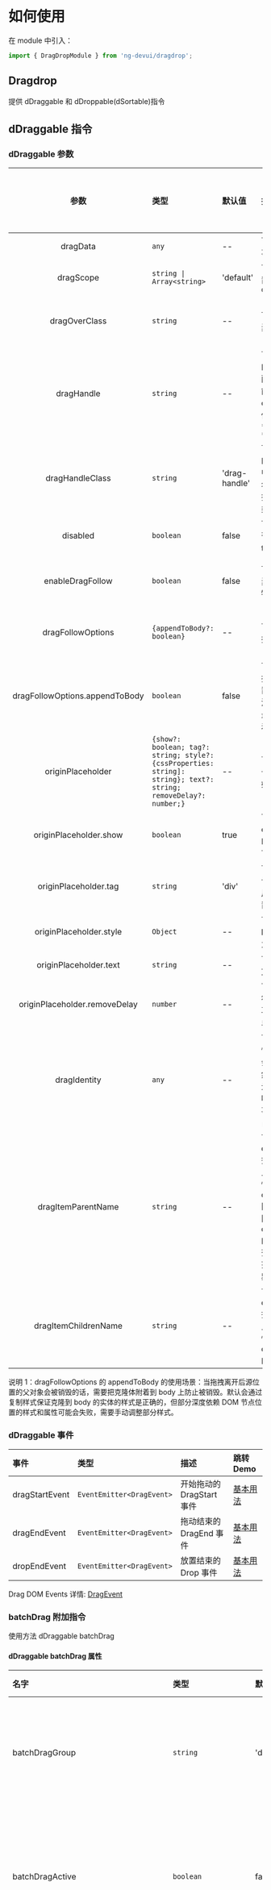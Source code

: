 # 如何使用

在 module 中引入：

```typescript
import { DragDropModule } from 'ng-devui/dragdrop';
```

## Dragdrop

提供 dDraggable 和 dDroppable(dSortable)指令

## dDraggable 指令

### dDraggable 参数

|             参数              | 类型                                                                                                             | 默认值        | 描述                                                                                                                                                                                                                        | 跳转 Demo                                               | 全局配置项 |
| :---------------------------: | :--------------------------------------------------------------------------------------------------------------- | :------------ | :-------------------------------------------------------------------------------------------------------------------------------------------------------------------------------------------------------------------------- | :------------------------------------------------------ | :--------- |
|           dragData            | `any`                                                                                                            | --            | 可选，转递给 `DropEvent`事件的数据.                                                                                                                                                                                         | [基本用法](demo#basic-usage)                            |
|           dragScope           | `string \| Array<string>`                                                                                        | 'default'     | 可选，限制 drop 的位置，必须匹配对应的 `dropScope`                                                                                                                                                                          | [基本用法](demo#basic-usage)                            |
|         dragOverClass         | `string`                                                                                                         | --            | 可选，拖动时被拖动元素的 css                                                                                                                                                                                                | [拖拽实体元素跟随](demo#drag-entity-elements-to-follow) |
|          dragHandle           | `string`                                                                                                         | --            | 可选，可拖动拖动内容的 css 选择器，只有匹配 css 选择器的元素才能响应拖动事件, 注意是css选择器，示例：`'.title, .title > *'`,`'#header'`, `'.title *:not(input)'`                                                                 |                                                       |                        |
|        dragHandleClass        | `string`                                                                                                         | 'drag-handle' | 可选， 会给可拖动内容的应用的 css 选择器命中的元素添加的 css 类名， 第一个匹配 css 选择器的会被加上该 css 类                                                                                                                | [基本用法](demo#basic-usage)                            |
|           disabled            | `boolean`                                                                                                        | false         | 可选，控制当前元素是否可拖动 false 为可以，true 为不可以                                                                                                                                                                    | [基本用法](demo#basic-usage)                            |
|       enableDragFollow        | `boolean`                                                                                                        | false         | 可选，是否启用实体元素跟随（可以添加更多特效，如阴影等）                                                                                                                                                                    | [拖拽实体元素跟随](demo#drag-entity-elements-to-follow) |
|       dragFollowOptions        | `{appendToBody?: boolean}`                                                                                       | --            | 可选，用于控制实体拖拽的一些配置                                                                                                                                                                                            | [拖拽实体元素跟随](demo#drag-entity-elements-to-follow) |
| dragFollowOptions.appendToBody | `boolean`                                                                                                        | false         | 可选，用于控制实体拖拽的克隆元素插入的位置。默认 false 会插入到源元素父元素所有子的最后，设置为 true 会附着到。见说明 1                                                                                                     | [拖拽实体元素跟随](demo#drag-entity-elements-to-follow) |
|       originPlaceholder       | `{show?: boolean; tag?: string; style?: {cssProperties: string]: string}; text?: string; removeDelay?: number;}` | --            | 可选，设置源占位符号，用于被拖拽元素原始位置占位                                                                                                                                                                            | [源占位符](demo#source-placeholder)                     |
|    originPlaceholder.show     | `boolean`                                                                                                        | true          | 可选，是否显示，默认 originPlaceholder 有 Input 则显示，特殊情况可以关闭                                                                                                                                                    |
|     originPlaceholder.tag     | `string`                                                                                                         | 'div'         | 可选，使用 tag 名，默认 originPlaceholder 使用'div'，特殊情况可以置换                                                                                                                                                       |
|    originPlaceholder.style    | `Object`                                                                                                         | --            | 可选，传 style 对象，key 为样式属性，value 为样式值                                                                                                                                                                         | [源占位符](demo#source-placeholder)                     |
|    originPlaceholder.text     | `string`                                                                                                         | --            | 可选，placeholder 内的文字                                                                                                                                                                                                  | [源占位符](demo#source-placeholder)                     |
| originPlaceholder.removeDelay | `number`                                                                                                         | --            | 可选，用于希望源占位符在拖拽之后的延时里再删除，方便做动画，单位为 ms 毫秒                                                                                                                                                  | [源占位符](demo#source-placeholder)                     |
|         dragIdentity          | `any`                                                                                                            | --            | 可选，用于虚拟滚动的恢复，虚拟滚动过程中会删除元素（溢出画面）然后又重新生成来恢复元素（回到画面），需要唯一识别值来恢复原始事件拖拽事件监听和源占位符等                                                                    |
|      dragItemParentName       | `string`                                                                                                         | --            | 可选，选择器名，和 dragItemChildrenName 搭配用于拖拽截断看不见的列表内元素以提高性能， 从 dragItemParentName 匹配的选择器里边查询匹配 dragItemChildrenName 的元素，通常是列表里查找条目，把超出可视范围的条目克隆的时候剔除 | 暂无                                                    |
|     dragItemChildrenName      | `string`                                                                                                         | --            | 可选，选择器名，和 dragItemParentName 搭配用于拖拽截断看不见的列表内元素以提高性能，功能见 dragItemParentName 的描述                                                                                                        | 暂无                                                    |

说明 1：dragFollowOptions 的 appendToBody 的使用场景：当拖拽离开后源位置的父对象会被销毁的话，需要把克隆体附着到 body 上防止被销毁。默认会通过复制样式保证克隆到 body 的实体的样式是正确的，但部分深度依赖 DOM 节点位置的样式和属性可能会失败，需要手动调整部分样式。

### dDraggable 事件

| 事件           | 类型                      | 描述                      | 跳转 Demo                    |
| :------------- | :------------------------ | :------------------------ | :--------------------------- |
| dragStartEvent | `EventEmitter<DragEvent>` | 开始拖动的 DragStart 事件 | [基本用法](demo#basic-usage) |
| dragEndEvent   | `EventEmitter<DragEvent>` | 拖动结束的 DragEnd 事件   | [基本用法](demo#basic-usage) |
| dropEndEvent   | `EventEmitter<DragEvent>` | 放置结束的 Drop 事件      | [基本用法](demo#basic-usage) |

Drag DOM Events 详情: [DragEvent](https://developer.mozilla.org/en-US/docs/Web/API/DragEvent)

### batchDrag 附加指令

使用方法 dDraggable batchDrag

#### dDraggable batchDrag 属性

| 名字                                | 类型                      | 默认值             | 描述                                                                                           | 跳转 Demo                            |
| :---------------------------------- | :------------------------ | :----------------- | :--------------------------------------------------------------------------------------------- | :----------------------------------- |
| batchDragGroup                      | `string`                  | 'default'          | 可选，批量拖拽分组组名，不同组名                                                               |
| batchDragActive                     | `boolean`                 | false              | 可选，是否把元素加入到批量拖拽组. 见说明 1。                                                   | [批量拖拽](demo#batch-drag-and-drop) |
| batchDragLastOneAutoActiveEventKeys | `Array<key in DragEvent>` | ['ctrlKey']        | 可选，通过过拖拽可以激活批量选中的拖拽事件判断。见说明 2。                                     |
| batchDragStyle                      | `Array<badge\|stack>`     | ['badge', 'stack'] | 可选，批量拖拽的效果，badge 代表右上角有统计数字，stack 代表有堆叠效果，数组里有该字符串则有效 | [批量拖拽](demo#batch-drag-and-drop) |

说明 1： `batchDragActive`为`true`的时候会把元素加入组里，加入顺序为变为 true 的顺序，先加入的在数组前面。第一个元素会确认批量的组名，如果后加入的组名和先加入的组名不一致，则后者无法加入。
说明 2： `batchDragLastOneAutoActiveEventKeys`的默认值为['ctrlKey'], 即可以通过按住 ctrl 键拖动最后一个元素， 该元素自动加入批量拖拽的组，判断条件是 dragStart 事件里的 ctrlKey 事件为 true。目前仅支持判断 true/false。该参数为数组，可以判断任意一个属性值为 true 则生效，可用于不同操作系统的按键申明。

#### dDraggable batchDrag 事件

| 名字                 | 类型                                     | 描述                                               | 跳转 Demo                            |
| :------------------- | :--------------------------------------- | :------------------------------------------------- | :----------------------------------- |
| batchDragActiveEvent | `EventEmitter<{el: Element, data: any}>` | 通过拖拽把元素加入了批量拖拽组，通知外部选中该元素 | [批量拖拽](demo#batch-drag-and-drop) |

## dDroppable 指令

### dDroppable 参数

| 参数                        | 类型                                           | 默认值                                      | 描述                                                                                                                                                   | 跳转 Demo                                  |
| :-------------------------- | :--------------------------------------------- | :------------------------------------------ | :----------------------------------------------------------------------------------------------------------------------------------------------------- | :----------------------------------------- |
| dropScope                   | `string \| Array<string>`                      | 'default'                                   | 可选，限制 drop 的区域，对应 dragScope                                                                                                                 | [基本用法](demo#basic-usage)               |
| dragOverClass               | `string`                                       | --                                          | 可选，dragover 时 drop 元素上应用的 css                                                                                                                |
| placeholderStyle            | `Object`                                       | {backgroundColor: '#6A98E3', opacity: '.4'} | 可选，允许 sort 时，用于占位显示                                                                                                                       | [源占位符](demo#source-placeholder)        |
| placeholderText             | `string`                                       | ''                                          | 可选，允许 sort 时，用于占位显示内部的文字                                                                                                             |
| allowDropOnItem             | `boolean`                                      | false                                       | 可选，允许 sort 时，用于允许拖动到元素上，方便树形结构的拖动可以成为元素的子节点                                                                       | [多层树状拖拽](demo#multi-level-tree-drag) |
| dragOverItemClass           | `string`                                       | --                                          | 可选，`allowDropOnItem`为`true`时，才有效，用于允许拖动到元素上后，被命中的元素增加样式                                                                | [多层树状拖拽](demo#multi-level-tree-drag) |
| nestingTargetRect           | `{height?: number, width?: number}`            | --                                          | 可选，用于修正有内嵌列表后，父项高度被撑大，此处 height，width 为父项自己的高度（用于纵向拖动），宽度（用于横向拖动）                                  | [多层树状拖拽](demo#multi-level-tree-drag) |
| defaultDropPosition         | `'closest' \| 'before' \| 'after'`             | 'closest'                                   | 可选，设置拖拽到可放置区域但不在列表区域的放置位置，`'closest'` 为就近放下， `'before'`为加到列表头部， `'after'`为加到列表尾部                        | [外部放置位置](demo#external-location)     |
| dropSortCountSelector       | `string`                                       | --                                          | 可选，带有 sortable 的容器的情况下排序，计数的内容的选择器名称，可以用于过滤掉不应该被计数的元素                                                       |
| dropSortVirtualScrollOption | `{totalLength?: number; startIndex?: number;}` | --                                          | 可选，用于虚拟滚动列表中返回正确的 dropIndex 需要接收 totalLength 为列表的真实总长度， startIndex 为当前排序区域显示的第一个 dom 的在列表内的 index 值 |
| switchWhileCrossEdge        | `boolean`                                      | false                                       | 可选，是否启用越过立即交换位置的算法, 不能与allowDropOnItem一起用，allowDropOnItem为true时，此规则无效                                               |
| placeholderTag | `string` | 'div' | 可选，占位显示的元素标签 |

### dDroppable 事件

| 事件           | 类型                                        | 描述                                                                            | 跳转 Demo                    |
| :------------- | :------------------------------------------ | :------------------------------------------------------------------------------ | :--------------------------- |
| dragEnterEvent | `EventEmitter<DragEvent>`                   | drag 元素进入的 dragenter 事件                                                  | [基本用法](demo#basic-usage) |
| dragOverEvent  | `EventEmitter<DragEvent>`                   | drag 元素在 drop 区域上的 dragover 事件                                         | [基本用法](demo#basic-usage) |
| dragLeaveEvent | `EventEmitter<DragEvent>`                   | drag 元素离开的 dragleave 事件                                                  | [基本用法](demo#basic-usage) |
| dropEvent      | `EventEmitter<`[`DropEvent`](#dropevent)`>` | 放置一个元素, 接收的事件，其中 nativeEvent 表示原生的 drop 事件，其他见定义注释 | [基本用法](demo#basic-usage) |

### DropEvent

```typescript
type DropEvent = {
    nativeEvent: any; // 原生的drop事件
    dragData: any; // drag元素的dragData数据
    dropSubject: Subject<any>; //drop事件的Subject
    dropIndex?: number; // drop的位置在列表的index
    dragFromIndex?: number; // drag元素在原来的列表的index，注意使用虚拟滚动数据无效
    dropOnItem?: boolean; // 是否drop到了元素的上面，搭配allowDropOnItem使用
```

## dSortable 指令

指定需要参与排序的 Dom 父容器（因为 drop 只是限定可拖拽区域，具体渲染由使用者控制）

### dSortable 参数

| 名字           | 类型         | 默认值 | 描述                            | 跳转 Demo |
| :------------- | :----------- | :----- | :------------------------------ | :-------- |
| dSortDirection | `'v' \| 'h'` | 'v'    | 'v'垂直排序,'h'水平排序         |
| dSortableZMode | `boolean`    | false  | 是否是 z 模式折回排序，见说明 1 |

说明 1： z 自行排序最后是以大方向为准的，如果从左到右排遇到行末换行，需要使用的垂直排序+z 模式，因为最后数据是从上到下的只是局部的数据是从左到右。

### dDropScrollEnhanced 参数

| 名字               | 类型                                                                                            | 默认值   | 描述                                                                                                                       | 跳转 Demo                                                    |
| :----------------- | :---------------------------------------------------------------------------------------------- | :------- | :------------------------------------------------------------------------------------------------------------------------- | :----------------------------------------------------------- |
| direction          | [`DropScrollDirection`](#dropscrolldirection)即`'v'\|'h'`                                       | 'v'      | 滚动方向，垂直滚动`'v'`, 水平滚动 `'h'`                                                                                    | [拖拽滚动容器增强](demo#drag-and-roll-container-enhancement) |
| responseEdgeWidth  | `string \| ((total: number) => string)`                                                         | '100px'  | 响应自动滚动边缘宽度, 函数的情况传入的为列表容器同个方向相对宽度                                                           | [拖拽滚动容器增强](demo#drag-and-roll-container-enhancement) |
| speedFn            | [`DropScrollSpeedFunction`](#dropscrolldirection)                                               | 内置函数 | 速率函数，见备注                                                                                                           |
| minSpeed           | `DropScrollSpeed`即`number`                                                                     | 50       | 响应最小速度 ，函数计算小于这个速度的时候，以最小速度为准                                                                  |
| maxSpeed           | `DropScrollSpeed`即`number`                                                                     | 1000     | 响应最大速度 ，函数计算大于这个速度的时候，以最大速度为准                                                                  |
| viewOffset         | {forward?: [`DropScrollAreaOffset`](#dropScrollAreaOffset); backward?: `DropScrollAreaOffset`;} | --       | 设置拖拽区域的偏移，用于某些位置修正                                                                                       |
| dropScrollScope    | `string\| Array<string>`                                                                        | --       | 允许触发滚动 scope，不配置为默认接收所有 scope，配置情况下，draggable 的`dragScope`和`dropScrollScope`匹配得上才能触发滚动 | [拖拽滚动容器增强](demo#drag-and-roll-container-enhancement) |
| backSpaceDroppable | `boolean`                                                                                       | true     | 是否允许在滚动面板上同时触发放置到滚动面板的下边的具体可以放置元素，默认为 true，设置为 false 则不能边滚动边放置           |

备注： speedFn 默认函数为`(x: number) => Math.ceil((1 - x) * 18) * 100`，传入数字`x`是 鼠标位置距离边缘的距离占全响应宽度的百分比，
最终速度将会是 speedFn(x)，但不会小于最小速度`minSpeed`或者大于最大速度`maxSpeed`。

相关类型定义：

#### DropScrollDirection

```typescript
export type DropScrollDirection = 'h' | 'v';
```

#### DropScrollSpeed

```typescript
export type DropScrollEdgeDistancePercent = number; // unit: 1
export type DropScrollSpeed = number; // Unit: px/s
export type DropScrollSpeedFunction = (x: DropScrollEdgeDistancePercent) => DropScrollSpeed;
```

#### DropScrollAreaOffset

```typescript
export type DropScrollAreaOffset = {
  left?: number;
  right?: number;
  top?: number;
  bottom?: number;
  widthOffset?: number;
  heightOffset?: number;
};

export enum DropScrollOrientation {
  forward, // Forward, right/bottom
  backward, // Backward, left/up
}
export type DropScrollTriggerEdge = 'left' | 'right' | 'top' | 'bottom';
```

`DropScrollAreaOffset` 仅重要和次要定位边有效， forward 代表后右或者往下滚动，backward 表示往左或者往上滚动

| direction           | `v` 上下滚动     | `h` 左右滚动   |
| :------------------ | :--------------- | :------------- |
| forward 往下或往右  | `left` ,`bottom` | `top` ,`right` |
| backward 往左或网上 | `left`,`top`     | `top`,`left`   |

### dDropScrollEnhancedSide 附属指令

如果需要同时两个方向都有滚动条，则需要使用 dDropScrollEnhanced 的同时使用 dDropScrollEnhancedSide，参数列表同 dDropScrollEnhanced 指令，唯一不同是 direction，如果为`'v'`则 side 附属指令的实际方向为`'h'`。

| 名字               | 类型                                                                   | 默认值   | 描述                                                                                                                       |
| :----------------- | :--------------------------------------------------------------------- | :------- | :------------------------------------------------------------------------------------------------------------------------- |
| direction          | `DropScrollSpeed`即`'v'\|'h'`                                          | 'v'      | 滚动方向，垂直滚动`'v'`, 水平滚动 `'h'`                                                                                    |
| responseEdgeWidth  | `string \| ((total: number) => string)`                                | '100px'  | 响应自动滚动边缘宽度, 函数的情况传入的为列表容器同个方向相对宽度                                                           |
| speedFn            | `DropScrollSpeedFunction`                                              | 内置函数 | 速率函数，见备注                                                                                                           |
| minSpeed           | `DropScrollSpeed`即`number`                                            | 50       | 响应最小速度 ，函数计算小于这个速度的时候，以最小速度为准                                                                  |
| maxSpeed           | `DropScrollSpeed`即`number`                                            | 1000     | 响应最大速度 ，函数计算大于这个速度的时候，以最大速度为准                                                                  |
| viewOffset         | {forward?: `DropScrollAreaOffset`; backward?: `DropScrollAreaOffset`;} | --       | 设置拖拽区域的偏移，用于某些位置修正                                                                                       |
| dropScrollScope    | `string\| Array<string>`                                               | --       | 允许触发滚动 scope，不配置为默认接收所有 scope，配置情况下，draggable 的`dragScope`和`dropScrollScope`匹配得上才能触发滚动 |
| backSpaceDroppable | `boolean`                                                              | true     | 是否允许在滚动面板上同时触发放置到滚动面板的下边的具体可以放置元素，默认为 true，设置为 false 则不能边滚动边放置           |

## 使用 `dDraggable` & `dDroppable` 指令

```html
<ul>
  <li dDraggable>Coffee</li>
  <li dDraggable>Tea</li>
  <li dDraggable>Milk</li>
</ul>
```

```html
<div dDroppable>
  <p>Drop items here</p>
</div>
```

## CSS

`dDraggable` & `dDroppable` 指令都有`[dragOverClass]`作为输入.  
 提供 drag 和 drop 时的 hover 样式，注意是`字符串`

```html
<div dDroppable [dragOverClass]="'drag-target-border'">
  <p>Drop items here</p>
</div>
```

## 限制 Drop 区域

用[dragScope]和[dropScope]限制拖动区域，可以是字符串或数组，只有 drag 和 drop 的区域对应上才能放进去

```html
<ul>
  <li dDraggable [dragScope]="'drink'">Coffee</li>
  <li dDraggable [dragScope]="'drink'">Tea</li>
  <li dDraggable [dragScope]="'meal'">Biryani</li>
  <li dDraggable [dragScope]="'meal'">Kebab</li>
  ...
</ul>
```

```html
<div dDroppable [dropScope]="'drink'" [dragOverClass]="'drag-target-border'">
  <p>只有 Drinks 可以放在这个container里</p>
</div>

<div dDroppable [dropScope]="['drink', 'meal']" [dragOverClass]="'drag-target-border'">
  <p>Meal 和 Drinks 可以放在这个container里</p>
</div>
```

## 传递数据

`dDraggable`可以用[dragData]向`droppable`传递数据  
`dDroppable`用`(dropEvent)`事件接收数据

```html
<ul class="list-group">
  <li dDraggable *ngFor="let item of items" [dragData]="item" class="list-group-item">{{item.name}}</li>
</ul>

<div class="panel panel-default" dDroppable (dropEvent)="onItemDrop($event)">
  <div class="panel-heading">Drop Items here</div>
  <div class="panel-body">
    <li *ngFor="let item of droppedItems" class="list-group-item">{{item.name}}</li>
  </div>
</div>
```

```typescript
export class Component {
  items = [
    { name: 'Apple', type: 'fruit' },
    { name: 'Carrot', type: 'vegetable' },
    { name: 'Orange', type: 'fruit' },
  ];

  onItemDrop(e: any) {
    // Get the dropped data here
    this.droppedItems.push(e.dragData);
  }
  constructor() {}
}
```

## Drag Handle

Drag 句柄可以指定实际响应 draggable 事件的元素，而不是 draggable 本身  
这个参数必须是一个字符串，实际上是一个 css 选择器

```html
<li dDraggable [dragHandle]="'.drag-handle'">
  只有.drag-handle可以响应拖动事件来拖起li
  <div class="pull-right"><i class="drag-handle fa fa-bars fa-lg" aria-hidden="true"></i></div>
</li>
```

## 异步 DropEnd，通知 Drag 元素

`dDraggable`有一个`dropEndEvent`事件，此事件非浏览器默认事件而是自定义事件，非组件自动触发触发方式是在`dDroppable`的`dropEvent`事件的参数中有一个 dropSubject，当需要触发 drag 元素上的 dropEndEvent 事件的时候调用 dropSubject.next(params) 一般是在接口返回之后 例如：

```html
<ul class="list-group">
  <li dDraggable *ngFor="let item of items;let i=index;" (dropEndEvent)="dropEnd($event, i)" [dragData]="item">{{item.name}}</li>
</ul>

<div class="panel panel-default" dDroppable (dropEvent)="onItemDrop($event)">
  <div class="panel-heading">Drop Items here</div>
  <div class="panel-body">
    <li *ngFor="let item of droppedItems" class="list-group-item">{{item.name}}</li>
  </div>
</div>
```

```js
export class Component {
  onItemDrop(e: any) {
    ajax.onSuccess(() => {
      e.dropSubject.next(params); //此时才触发dragComponent的dropEnd 并且params对应onDropEnd的$event;
    });
  }
  constructor() {}
}
export class dragComponent {
  onDropEnd($event, i) {}
}
```

# 协同拖拽， 用于二维拖拽，跨纬度拖拽场景

## 协同拖 dDragSync

用于 dDraggle 对象和同时会被拖走的对象。

### dDragSync 参数

| 参数      | 类型     | 默认值 | 描述                                                             | 跳转 Demo                                           |
| :-------- | :------- | :----- | :--------------------------------------------------------------- | :-------------------------------------------------- |
| dDragSync | `string` | ''     | 必选，拖同步的组名，为空或者空字符串的时候无效，不与其他内容同步 | [二维拖拽和拖拽预览](demo#2D-drag-and-drop-preview) |

## 协同放 dDropSortSync

用于 dDroppable 对象和与 droppable 内 sortable 结构相同的 sortable 区域， 注意 dDroppable 对象里是与 dDroppable 对象同个对象上注册 dDropSortSync，其他不带 dDroppable 的与放置在排序区域。

### dDropSortSync 参数

| 参数               | 类型        | 默认值 | 描述                                                             | 跳转 Demo                                           |
| :----------------- | :---------- | :----- | :--------------------------------------------------------------- | :-------------------------------------------------- |
| dDropSortSync      | `string`    | ''     | 必选，放同步的组名，为空或者空字符串的时候无效，不与其他内容同步 | [二维拖拽和拖拽预览](demo#2D-drag-and-drop-preview) |
| dDropSyncDirection | `'v'\| 'h'` | 'v'    | 可选，与 dSortable 的方向正交                                    |

## 协同监听盒子 dDragDropSyncBox

用于统计 dDragSync 和 dDropSortSync 的公共父祖先。
无参数，放置在公共统计区域则可。

# 拖拽预览， 用于需要替换拖拽预览的场景

## 拖拽预览 dDragPreview

需要和 dDraggable 搭配使用， 用于拖起的时候拖动对象的模板

### dDragPreview 参数

| 参数                                | 类型                            | 默认值 | 描述                                                                               | 跳转 Demo                                           |
| :---------------------------------- | :------------------------------ | :----- | :--------------------------------------------------------------------------------- | :-------------------------------------------------- |
| dDragPreview                        | `TemplateRef<any>`              | --     | 必选，预览的模板引用                                                               | [二维拖拽和拖拽预览](demo#2D-drag-and-drop-preview) |
| dragPreviewData                     | `any`                           | --     | 可选，自定义数据，将由模板变量获得                                                 |
| dragPreviewOptions                  | `{ skipBatchPreview : boolean}` | --     | 可选，预览选项                                                                     |
| dragPreviewOptions.skipBatchPreview | `boolean`                       | false  | 可选，预览选项, 是否跳过批量预览的样式处理。建议自行处理批量拖拽预览模板的可以跳过 |

### dDragPreview 模板可用变量

|        变量         |         类型         |                                        变量含义说明                                         |
| :-----------------: | :------------------: | :-----------------------------------------------------------------------------------------: |
|        data         |        `any`         |                            从拖拽预览传入的 dragPreviewData 数据                            |
|      draggedEl      |    `HTMLElement`     |                                      被拖拽的 DOM 元素                                      |
|      dragData       |        `any`         |                               被拖拽元素携带的 dragData 数据                                |
|    batchDragData    |     `Array<any>`     | 被批量拖拽的对象的 dragData 数据的数组， 含被拖拽元素的 dragData， 并且 dragData 处于第一位 |
| dragSyncDOMElements | `Array<HTMLElement>` |                  被协同拖拽的 DOM 元素， 不包括 draggedEl 指向的 DOM 元素                   |

## 拖拽预览辅助克隆节点 <d-drag-preview-clone-dom-ref>

可以从节点的引用中恢复 DOM 的克隆对象作为预览

| 参数      | 类型          | 默认值 | 描述                                       | 跳转 Demo |
| :-------- | :------------ | :----- | :----------------------------------------- | :-------- |
| domRef    | `HTMLElement` | --     | 必选，否则无意义，克隆节点的 DOM 引用      |
| copyStyle | `boolean`     | true   | 可选，是否克隆节点的时候对节点依次克隆样式 |
